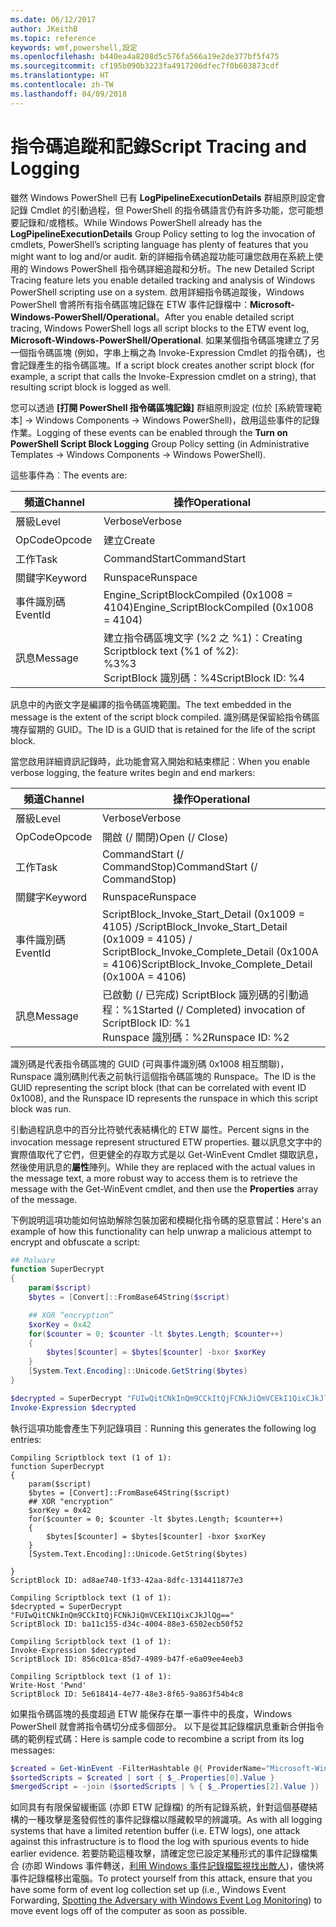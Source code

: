```yaml
---
ms.date: 06/12/2017
author: JKeithB
ms.topic: reference
keywords: wmf,powershell,設定
ms.openlocfilehash: b440ea4a8208d5c576fa566a19e2de377bf5f475
ms.sourcegitcommit: cf195b090b3223fa4917206dfec7f0b603873cdf
ms.translationtype: HT
ms.contentlocale: zh-TW
ms.lasthandoff: 04/09/2018
---
```

# <a name="script-tracing-and-logging"></a><span data-ttu-id="bc045-102">指令碼追蹤和記錄</span><span class="sxs-lookup"><span data-stu-id="bc045-102">Script Tracing and Logging</span></span>

<span data-ttu-id="bc045-103">雖然 Windows PowerShell 已有 **LogPipelineExecutionDetails** 群組原則設定會記錄 Cmdlet 的引動過程，但 PowerShell 的指令碼語言仍有許多功能，您可能想要記錄和/或稽核。</span><span class="sxs-lookup"><span data-stu-id="bc045-103">While Windows PowerShell already has the **LogPipelineExecutionDetails** Group Policy setting to log the invocation of cmdlets, PowerShell’s scripting language has plenty of features that you might want to log and/or audit.</span></span> <span data-ttu-id="bc045-104">新的詳細指令碼追蹤功能可讓您啟用在系統上使用的 Windows PowerShell 指令碼詳細追蹤和分析。</span><span class="sxs-lookup"><span data-stu-id="bc045-104">The new Detailed Script Tracing feature lets you enable detailed tracking and analysis of Windows PowerShell scripting use on a system.</span></span> <span data-ttu-id="bc045-105">啟用詳細指令碼追蹤後，Windows PowerShell 會將所有指令碼區塊記錄在 ETW 事件記錄檔中：**Microsoft-Windows-PowerShell/Operational**。</span><span class="sxs-lookup"><span data-stu-id="bc045-105">After you enable detailed script tracing, Windows PowerShell logs all script blocks to the ETW event log, **Microsoft-Windows-PowerShell/Operational**.</span></span> <span data-ttu-id="bc045-106">如果某個指令碼區塊建立了另一個指令碼區塊 (例如，字串上稱之為 Invoke-Expression Cmdlet 的指令碼)，也會記錄產生的指令碼區塊。</span><span class="sxs-lookup"><span data-stu-id="bc045-106">If a script block creates another script block (for example, a script that calls the Invoke-Expression cmdlet on a string), that resulting script block is logged as well.</span></span>

<span data-ttu-id="bc045-107">您可以透過 **[打開 PowerShell 指令碼區塊記錄]** 群組原則設定 (位於 [系統管理範本] -> Windows Components -> Windows PowerShell)，啟用這些事件的記錄作業。</span><span class="sxs-lookup"><span data-stu-id="bc045-107">Logging of these events can be enabled through the **Turn on PowerShell Script Block Logging** Group Policy setting (in Administrative Templates -> Windows Components -> Windows PowerShell).</span></span>

<span data-ttu-id="bc045-108">這些事件為︰</span><span class="sxs-lookup"><span data-stu-id="bc045-108">The events are:</span></span>

| <span data-ttu-id="bc045-109">頻道</span><span class="sxs-lookup"><span data-stu-id="bc045-109">Channel</span></span> | <span data-ttu-id="bc045-110">操作</span><span class="sxs-lookup"><span data-stu-id="bc045-110">Operational</span></span>                                 |
|---------|---------------------------------------------|
| <span data-ttu-id="bc045-111">層級</span><span class="sxs-lookup"><span data-stu-id="bc045-111">Level</span></span>   | <span data-ttu-id="bc045-112">Verbose</span><span class="sxs-lookup"><span data-stu-id="bc045-112">Verbose</span></span>                                     |
| <span data-ttu-id="bc045-113">OpCode</span><span class="sxs-lookup"><span data-stu-id="bc045-113">Opcode</span></span>  | <span data-ttu-id="bc045-114">建立</span><span class="sxs-lookup"><span data-stu-id="bc045-114">Create</span></span>                                      |
| <span data-ttu-id="bc045-115">工作</span><span class="sxs-lookup"><span data-stu-id="bc045-115">Task</span></span>    | <span data-ttu-id="bc045-116">CommandStart</span><span class="sxs-lookup"><span data-stu-id="bc045-116">CommandStart</span></span>                                |
| <span data-ttu-id="bc045-117">關鍵字</span><span class="sxs-lookup"><span data-stu-id="bc045-117">Keyword</span></span> | <span data-ttu-id="bc045-118">Runspace</span><span class="sxs-lookup"><span data-stu-id="bc045-118">Runspace</span></span>                                    |
| <span data-ttu-id="bc045-119">事件識別碼</span><span class="sxs-lookup"><span data-stu-id="bc045-119">EventId</span></span> | <span data-ttu-id="bc045-120">Engine_ScriptBlockCompiled (0x1008 = 4104)</span><span class="sxs-lookup"><span data-stu-id="bc045-120">Engine_ScriptBlockCompiled (0x1008 = 4104)</span></span>  |
| <span data-ttu-id="bc045-121">訊息</span><span class="sxs-lookup"><span data-stu-id="bc045-121">Message</span></span> | <span data-ttu-id="bc045-122">建立指令碼區塊文字 (%2 之 %1)：</span><span class="sxs-lookup"><span data-stu-id="bc045-122">Creating Scriptblock text (%1 of %2):</span></span> </br> <span data-ttu-id="bc045-123">%3</span><span class="sxs-lookup"><span data-stu-id="bc045-123">%3</span></span> </br> <span data-ttu-id="bc045-124">ScriptBlock 識別碼：%4</span><span class="sxs-lookup"><span data-stu-id="bc045-124">ScriptBlock ID: %4</span></span> |


<span data-ttu-id="bc045-125">訊息中的內嵌文字是編譯的指令碼區塊範圍。</span><span class="sxs-lookup"><span data-stu-id="bc045-125">The text embedded in the message is the extent of the script block compiled.</span></span> <span data-ttu-id="bc045-126">識別碼是保留給指令碼區塊存留期的 GUID。</span><span class="sxs-lookup"><span data-stu-id="bc045-126">The ID is a GUID that is retained for the life of the script block.</span></span>

<span data-ttu-id="bc045-127">當您啟用詳細資訊記錄時，此功能會寫入開始和結束標記︰</span><span class="sxs-lookup"><span data-stu-id="bc045-127">When you enable verbose logging, the feature writes begin and end markers:</span></span>

| <span data-ttu-id="bc045-128">頻道</span><span class="sxs-lookup"><span data-stu-id="bc045-128">Channel</span></span> | <span data-ttu-id="bc045-129">操作</span><span class="sxs-lookup"><span data-stu-id="bc045-129">Operational</span></span>                                            |
|---------|--------------------------------------------------------|
| <span data-ttu-id="bc045-130">層級</span><span class="sxs-lookup"><span data-stu-id="bc045-130">Level</span></span>   | <span data-ttu-id="bc045-131">Verbose</span><span class="sxs-lookup"><span data-stu-id="bc045-131">Verbose</span></span>                                                |
| <span data-ttu-id="bc045-132">OpCode</span><span class="sxs-lookup"><span data-stu-id="bc045-132">Opcode</span></span>  | <span data-ttu-id="bc045-133">開啟 (/ 關閉)</span><span class="sxs-lookup"><span data-stu-id="bc045-133">Open (/ Close)</span></span>                                         |
| <span data-ttu-id="bc045-134">工作</span><span class="sxs-lookup"><span data-stu-id="bc045-134">Task</span></span>    | <span data-ttu-id="bc045-135">CommandStart (/ CommandStop)</span><span class="sxs-lookup"><span data-stu-id="bc045-135">CommandStart (/ CommandStop)</span></span>                           |
| <span data-ttu-id="bc045-136">關鍵字</span><span class="sxs-lookup"><span data-stu-id="bc045-136">Keyword</span></span> | <span data-ttu-id="bc045-137">Runspace</span><span class="sxs-lookup"><span data-stu-id="bc045-137">Runspace</span></span>                                               |
| <span data-ttu-id="bc045-138">事件識別碼</span><span class="sxs-lookup"><span data-stu-id="bc045-138">EventId</span></span> | <span data-ttu-id="bc045-139">ScriptBlock\_Invoke\_Start\_Detail (0x1009 = 4105) /</span><span class="sxs-lookup"><span data-stu-id="bc045-139">ScriptBlock\_Invoke\_Start\_Detail (0x1009 = 4105) /</span></span> </br> <span data-ttu-id="bc045-140">ScriptBlock\_Invoke\_Complete\_Detail (0x100A = 4106)</span><span class="sxs-lookup"><span data-stu-id="bc045-140">ScriptBlock\_Invoke\_Complete\_Detail (0x100A = 4106)</span></span> |
| <span data-ttu-id="bc045-141">訊息</span><span class="sxs-lookup"><span data-stu-id="bc045-141">Message</span></span> | <span data-ttu-id="bc045-142">已啟動 (/ 已完成) ScriptBlock 識別碼的引動過程：%1</span><span class="sxs-lookup"><span data-stu-id="bc045-142">Started (/ Completed) invocation of ScriptBlock ID: %1</span></span> </br> <span data-ttu-id="bc045-143">Runspace 識別碼：%2</span><span class="sxs-lookup"><span data-stu-id="bc045-143">Runspace ID: %2</span></span> |

<span data-ttu-id="bc045-144">識別碼是代表指令碼區塊的 GUID (可與事件識別碼 0x1008 相互關聯)，Runspace 識別碼則代表之前執行這個指令碼區塊的 Runspace。</span><span class="sxs-lookup"><span data-stu-id="bc045-144">The ID is the GUID representing the script block (that can be correlated with event ID 0x1008), and the Runspace ID represents the runspace in which this script block was run.</span></span>

<span data-ttu-id="bc045-145">引動過程訊息中的百分比符號代表結構化的 ETW 屬性。</span><span class="sxs-lookup"><span data-stu-id="bc045-145">Percent signs in the invocation message represent structured ETW properties.</span></span> <span data-ttu-id="bc045-146">雖以訊息文字中的實際值取代了它們，但更健全的存取方式是以 Get-WinEvent Cmdlet 擷取訊息，然後使用訊息的**屬性**陣列。</span><span class="sxs-lookup"><span data-stu-id="bc045-146">While they are replaced with the actual values in the message text, a more robust way to access them is to retrieve the message with the Get-WinEvent cmdlet, and then use the **Properties** array of the message.</span></span>

<span data-ttu-id="bc045-147">下例說明這項功能如何協助解除包裝加密和模糊化指令碼的惡意嘗試：</span><span class="sxs-lookup"><span data-stu-id="bc045-147">Here's an example of how this functionality can help unwrap a malicious attempt to encrypt and obfuscate a script:</span></span>

```powershell
## Malware
function SuperDecrypt
{
    param($script)
    $bytes = [Convert]::FromBase64String($script)

    ## XOR “encryption”
    $xorKey = 0x42
    for($counter = 0; $counter -lt $bytes.Length; $counter++)
    {
        $bytes[$counter] = $bytes[$counter] -bxor $xorKey
    }
    [System.Text.Encoding]::Unicode.GetString($bytes)
}

$decrypted = SuperDecrypt "FUIwQitCNkInQm9CCkItQjFCNkJiQmVCEkI1QixCJkJlQg=="
Invoke-Expression $decrypted
```

<span data-ttu-id="bc045-148">執行這項功能會產生下列記錄項目︰</span><span class="sxs-lookup"><span data-stu-id="bc045-148">Running this generates the following log entries:</span></span>

```
Compiling Scriptblock text (1 of 1):
function SuperDecrypt
{
    param($script)
    $bytes = [Convert]::FromBase64String($script)
    ## XOR "encryption"
    $xorKey = 0x42
    for($counter = 0; $counter -lt $bytes.Length; $counter++)
    {
        $bytes[$counter] = $bytes[$counter] -bxor $xorKey
    }
    [System.Text.Encoding]::Unicode.GetString($bytes)

}
ScriptBlock ID: ad8ae740-1f33-42aa-8dfc-1314411877e3

Compiling Scriptblock text (1 of 1):
$decrypted = SuperDecrypt "FUIwQitCNkInQm9CCkItQjFCNkJiQmVCEkI1QixCJkJlQg=="
ScriptBlock ID: ba11c155-d34c-4004-88e3-6502ecb50f52

Compiling Scriptblock text (1 of 1):
Invoke-Expression $decrypted
ScriptBlock ID: 856c01ca-85d7-4989-b47f-e6a09ee4eeb3

Compiling Scriptblock text (1 of 1):
Write-Host 'Pwnd'
ScriptBlock ID: 5e618414-4e77-48e3-8f65-9a863f54b4c8
```

如果指令碼區塊的長度超過 ETW 能保存在單一事件中的長度，Windows PowerShell 就會將指令碼切分成多個部分。 <span data-ttu-id="bc045-150">以下是從其記錄檔訊息重新合併指令碼的範例程式碼：</span><span class="sxs-lookup"><span data-stu-id="bc045-150">Here is sample code to recombine a script from its log messages:</span></span>

```powershell
$created = Get-WinEvent -FilterHashtable @{ ProviderName="Microsoft-Windows-PowerShell"; Id = 4104 } | Where-Object { $_.<...> }
$sortedScripts = $created | sort { $_.Properties[0].Value }
$mergedScript = -join ($sortedScripts | % { $_.Properties[2].Value })
```

<span data-ttu-id="bc045-151">如同具有有限保留緩衝區 (亦即 ETW 記錄檔) 的所有記錄系統，針對這個基礎結構的一種攻擊是濫發假性的事件記錄檔以隱藏較早的辨識項。</span><span class="sxs-lookup"><span data-stu-id="bc045-151">As with all logging systems that have a limited retention buffer (i.e. ETW logs), one attack against this infrastructure is to flood the log with spurious events to hide earlier evidence.</span></span> <span data-ttu-id="bc045-152">若要防範這種攻擊，請確定您已設定某種形式的事件記錄檔集合 (亦即 Windows 事件轉送，[利用 Windows 事件記錄檔監視找出敵人](http://www.nsa.gov/ia/_files/app/Spotting_the_Adversary_with_Windows_Event_Log_Monitoring.pdf))，儘快將事件記錄檔移出電腦。</span><span class="sxs-lookup"><span data-stu-id="bc045-152">To protect yourself from this attack, ensure that you have some form of event log collection set up (i.e., Windows Event Forwarding, [Spotting the Adversary with Windows Event Log Monitoring](http://www.nsa.gov/ia/_files/app/Spotting_the_Adversary_with_Windows_Event_Log_Monitoring.pdf)) to move event logs off of the computer as soon as possible.</span></span>